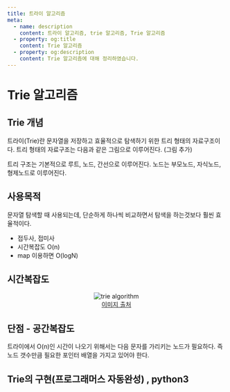 ```yaml
---
title: 트라이 알고리즘
meta:
  - name: description
    content: 트라이 알고리즘, trie 알고리즘, Trie 알고리즘
  - property: og:title
    content: Trie 알고리즘
  - property: og:description
    content: Trie 알고리즘에 대해 정리하였습니다.
---
```


# Trie 알고리즘

## Trie 개념
트라이(Trie)란 문자열을 저장하고 효율적으로 탐색하기 위한 트리 형태의 자료구조이다. 트리 형태의 자료구조는 다음과 같은 그림으로 이루어진다. (그림 추가)

트리 구조는 기본적으로 루트, 노드, 간선으로 이루어진다. 노드는 부모노드, 자식노드, 형제노드로 이루어진다.

## 사용목적
문자열 탐색할 때 사용되는데, 단순하게 하나씩 비교하면서 탐색을 하는것보다 훨씬 효율적이다.
- 접두사, 접미사
- 시간복잡도 O(n)
- map 이용하면 O(logN)
## 시간복잡도

<center>
  <figure>
    <img src="https://user-images.githubusercontent.com/22426851/97883307-0a354680-1d68-11eb-83c0-d4377246bbed.jpg" alt="trie algorithm">
    <figcaption style="font-size: 14px;">
      <a href="https://blog.ilkyu.kr/entry/%ED%8C%8C%EC%9D%B4%EC%8D%AC%EC%97%90%EC%84%9C-Trie-%ED%8A%B8%EB%9D%BC%EC%9D%B4-%EA%B5%AC%ED%98%84%ED%95%98%EA%B8%B0" target="_blank" rel="noopener noreferrer">이미지 출처</a>
    </figcaption>
  </figure>
</center>

## 단점 - 공간복잡도
트라이에서 O(n)인 시간이 나오기 위해서는 다음 문자를 가리키는 노드가 필요하다. 즉 노드 갯수만큼 필요한 포인터 배열을 가지고 있어야 한다.
## Trie의 구현(프로그래머스 자동완성) , python3